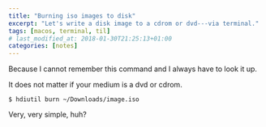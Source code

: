 ```yaml
---
title: "Burning iso images to disk"
excerpt: "Let's write a disk image to a cdrom or dvd---via terminal."
tags: [macos, terminal, til]
# last_modified_at: 2018-01-30T21:25:13+01:00
categories: [notes]
---
```


Because I cannot remember this command and I always have to look it up.

It does not matter if your medium is a dvd or cdrom.

``` terminal
$ hdiutil burn ~/Downloads/image.iso
```

Very, very simple, huh?
